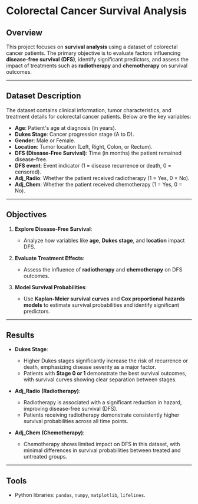 # Colorectal Cancer Survival Analysis

## Overview
This project focuses on **survival analysis** using a dataset of colorectal cancer patients. The primary objective is to evaluate factors influencing **disease-free survival (DFS)**, identify significant predictors, and assess the impact of treatments such as **radiotherapy** and **chemotherapy** on survival outcomes.

---

## Dataset Description
The dataset contains clinical information, tumor characteristics, and treatment details for colorectal cancer patients. Below are the key variables:

- **Age**: Patient's age at diagnosis (in years).
- **Dukes Stage**: Cancer progression stage (A to D).
- **Gender**: Male or Female.
- **Location**: Tumor location (Left, Right, Colon, or Rectum).
- **DFS (Disease-Free Survival)**: Time (in months) the patient remained disease-free.
- **DFS event**: Event indicator (1 = disease recurrence or death, 0 = censored).
- **Adj_Radio**: Whether the patient received radiotherapy (1 = Yes, 0 = No).
- **Adj_Chem**: Whether the patient received chemotherapy (1 = Yes, 0 = No).

---

## Objectives
1. **Explore Disease-Free Survival**:
   - Analyze how variables like **age**, **Dukes stage**, and **location** impact DFS.
   
2. **Evaluate Treatment Effects**:
   - Assess the influence of **radiotherapy** and **chemotherapy** on DFS outcomes.

3. **Model Survival Probabilities**:
   - Use **Kaplan-Meier survival curves** and **Cox proportional hazards models** to estimate survival probabilities and identify significant predictors.

---

## Results
- **Dukes Stage**:
  - Higher Dukes stages significantly increase the risk of recurrence or death, emphasizing disease severity as a major factor.
  - Patients with **Stage 0 or 1** demonstrate the best survival outcomes, with survival curves showing clear separation between stages.

- **Adj_Radio (Radiotherapy)**:
  - Radiotherapy is associated with a significant reduction in hazard, improving disease-free survival (DFS).
  - Patients receiving radiotherapy demonstrate consistently higher survival probabilities across all time points.

- **Adj_Chem (Chemotherapy)**:
  - Chemotherapy shows limited impact on DFS in this dataset, with minimal differences in survival probabilities between treated and untreated groups.

---

## Tools
- Python libraries: `pandas`, `numpy`, `matplotlib`, `lifelines`.
